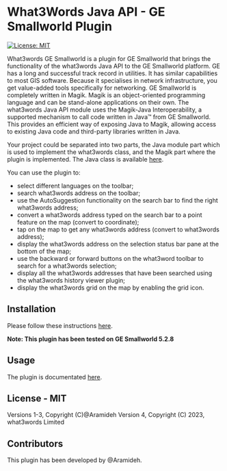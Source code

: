 # What3Words Java API - GE Smallworld Plugin

[![License: MIT](https://img.shields.io/badge/license-MIT-blue)](./LICENSE.md)

What3words GE Smallworld is a plugin for GE Smallworld that brings the functionality of the what3words Java API to the GE Smallworld platform. GE has a long and successful track record in utilities. It has similar capabilities to most GIS software. Because it specialises in network infrastructure, you get value-added tools specifically for networking.
GE Smallworld is completely written in Magik. Magik is an object-oriented programming language and can be stand-alone applications on their own. The what3words Java API module uses the Magik-Java Interoperability, a supported mechanism to call code written in Java™ from GE Smallworld. This provides an efficient way of exposing Java to Magik, allowing access to existing Java code and third-party libraries written in Java.

Your project could be separated into two parts, the Java module part which is used to implement the what3words class, and the Magik part where the plugin is implemented. The Java class is available [here](https://github.com/Aramideh/What3Words/blob/main/Module/Java/Java%20Project/src/com/aramideh/sadeq/what3words/sw_what3words.java).

You can use the plugin to:

* select different languages on the toolbar;
* search what3words address on the toolbar;
* use the AutoSuggestion functionality on the search bar to find the right what3words address;
* convert a what3words address typed on the search bar to a point feature on the map (convert to coordinate);
* tap on the map to get any what3words address (convert to what3words address);
* display the what3words address on the selection status bar pane at the bottom of the map;
* use the backward or forward buttons on the what3word toolbar to search for a what3words selection;
* display all the what3words addresses that have been searched using the what3words history viewer plugin;
* display the what3words grid on the map by enabling the grid icon.


## Installation
Please follow these instructions [here](https://developer.what3words.com/tutorial/how-to-add-the-what3words-java-api-for-ge-smallworld#installation).

**Note: This plugin has been tested on GE Smallworld 5.2.8**

## Usage

The plugin is documentated [here](https://developer.what3words.com/tutorial/how-to-add-the-what3words-java-api-for-ge-smallworld).

## License - MIT

Versions 1-3, Copyright (C)@Aramideh
Version 4, Copyright (C) 2023, what3words Limited

## Contributors

This plugin has been developed by @Aramideh.
